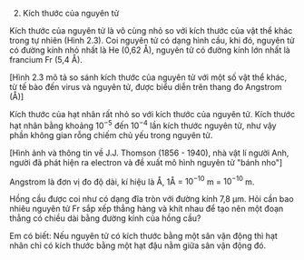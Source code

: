 2. Kích thước của nguyên tử

Kích thước của nguyên tử là vô cùng nhỏ so với kích thước của vật thể khác trong tự nhiên (Hình 2.3). Coi nguyên tử có dạng hình cầu, khi đó, nguyên tử có đường kính nhỏ nhất là He (0,62 Å), nguyên tử có đường kính lớn nhất là francium Fr (5,4 Å).

[Hình 2.3 mô tả so sánh kích thước của nguyên tử với một số vật thể khác, từ tế bào đến virus và nguyên tử, được biểu diễn trên thang đo Angstrom (Å)]

Kích thước của hạt nhân rất nhỏ so với kích thước của nguyên tử. Kích thước hạt nhân bằng khoảng $10^{-5}$ đến $10^{-4}$ lần kích thước nguyên tử, như vậy phần không gian rỗng chiếm chủ yếu trong nguyên tử.

[Hình ảnh và thông tin về J.J. Thomson (1856 - 1940), nhà vật lí người Anh, người đã phát hiện ra electron và đề xuất mô hình nguyên tử "bánh nho"]

Angstrom là đơn vị đo độ dài, kí hiệu là Å, 1Å = $10^{-10}$ m = $10^{-10}$ m.

Hồng cầu được coi như có dạng đĩa tròn với đường kính 7,8 μm. Hỏi cần bao nhiêu nguyên tử Fr sắp xếp thẳng hàng và khít nhau để tạo nên một đoạn thẳng có chiều dài bằng đường kính của hồng cầu?

Em có biết: Nếu nguyên tử có kích thước bằng một sân vận động thì hạt nhân chỉ có kích thước bằng một hạt đậu nằm giữa sân vận động đó.